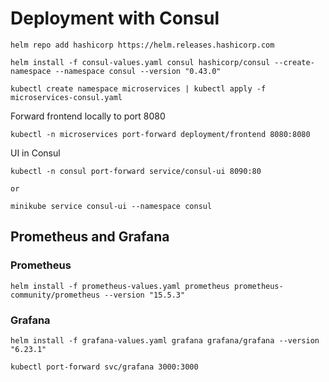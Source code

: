 # Deployment with Consul

```
helm repo add hashicorp https://helm.releases.hashicorp.com
```

```
helm install -f consul-values.yaml consul hashicorp/consul --create-namespace --namespace consul --version "0.43.0" 
```
```
kubectl create namespace microservices | kubectl apply -f microservices-consul.yaml
```

Forward frontend locally to port 8080
```
kubectl -n microservices port-forward deployment/frontend 8080:8080
```

UI in Consul
```
kubectl -n consul port-forward service/consul-ui 8090:80 

or

minikube service consul-ui --namespace consul
```

## Prometheus and Grafana

### Prometheus
```
helm install -f prometheus-values.yaml prometheus prometheus-community/prometheus --version "15.5.3" 
```

### Grafana
```
helm install -f grafana-values.yaml grafana grafana/grafana --version "6.23.1" 

kubectl port-forward svc/grafana 3000:3000
```